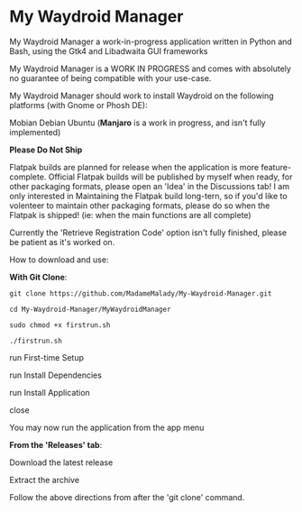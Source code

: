 # My Waydroid Manager    

My Waydroid Manager a work-in-progress application written in Python and Bash, using the Gtk4 and Libadwaita GUI frameworks

My Waydroid Manager is a WORK IN PROGRESS and comes with absolutely no guarantee of being compatible with your use-case.

My Waydroid Manager should work to install Waydroid on the following platforms (with Gnome or Phosh DE):

Mobian 
Debian
Ubuntu
(**Manjaro** is a work in progress, and isn't fully implemented)

**Please Do Not Ship**

  Flatpak builds are planned for release when the application is more feature-complete. 
  Official Flatpak builds will be published by myself when ready,
  for other packaging formats, please open an 'Idea' in the Discussions tab!
  I am only interested in Maintaining the Flatpak build long-tern, so if you'd like to volenteer
  to maintain other packaging formats, please do so when the Flatpak is shipped! 
  (ie: when the main functions are all complete)
  
Currently the 'Retrieve Registration Code' option isn't fully finished, please be patient as it's worked on.

How to download and use:

**With Git Clone**:

    git clone https://github.com/MadameMalady/My-Waydroid-Manager.git

    cd My-Waydroid-Manager/MyWaydroidManager

    sudo chmod +x firstrun.sh

    ./firstrun.sh

run First-time Setup

run Install Dependencies

run Install Application

close

You may now run the application from the app menu

**From the 'Releases' tab**:

Download the latest release

Extract the archive

Follow the above directions from after the 'git clone' command.
